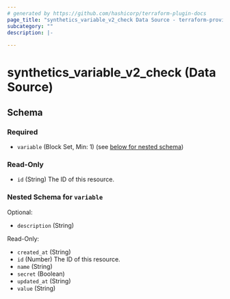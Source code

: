 ```yaml
---
# generated by https://github.com/hashicorp/terraform-plugin-docs
page_title: "synthetics_variable_v2_check Data Source - terraform-provider-synthetics"
subcategory: ""
description: |-
  
---
```


# synthetics_variable_v2_check (Data Source)





<!-- schema generated by tfplugindocs -->
## Schema

### Required

- `variable` (Block Set, Min: 1) (see [below for nested schema](#nestedblock--variable))

### Read-Only

- `id` (String) The ID of this resource.

<a id="nestedblock--variable"></a>
### Nested Schema for `variable`

Optional:

- `description` (String)

Read-Only:

- `created_at` (String)
- `id` (Number) The ID of this resource.
- `name` (String)
- `secret` (Boolean)
- `updated_at` (String)
- `value` (String)


